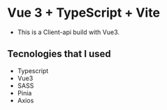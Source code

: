 # Vue 3 + TypeScript + Vite
- This is a Client-api build with Vue3.

## Tecnologies that I used
- Typescript
- Vue3
- SASS
- Pinia
- Axios